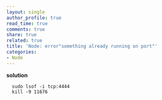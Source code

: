 ```yaml
---
layout: single
author_profile: true
read_time: true
comments: true
share: true
related: true
title: 'Node: error"something already running on port"'
categories: 
- Node
---
```


**solution**

```
  sudo lsof -i tcp:4444
  kill -9 11676
```